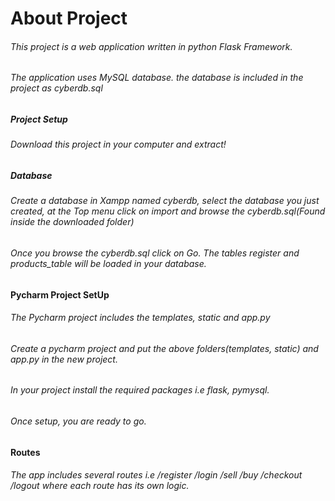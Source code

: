 # About Project
###### This project is a web application written in python Flask Framework.
###### The application uses MySQL database. the database is included in the project as cyberdb.sql

##### Project Setup
###### Download this project in your computer and extract!
##### Database
###### Create a database in Xampp named cyberdb, select the database you just created, at the Top menu click on import and browse the cyberdb.sql(Found inside the downloaded folder)
###### Once you browse the cyberdb.sql click on Go. The tables register and products_table will be loaded in your database.

#### Pycharm Project SetUp
###### The Pycharm project includes the templates, static and app.py
###### Create a pycharm project and put the above folders(templates, static) and app.py in the new project.
###### In your project install the required packages i.e flask, pymysql.

###### Once setup, you are ready to go.
#### Routes
###### The app includes several routes i.e /register    /login      /sell    /buy    /checkout  /logout   where each route has its own logic.



